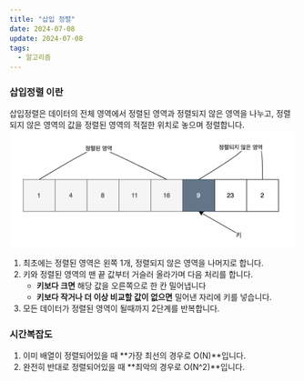```yaml
---
title: "삽입 정렬"
date: 2024-07-08
update: 2024-07-08
tags:
  - 알고리즘
---
```


### 삽입정렬 이란

삽입정렬은 데이터의 전체 영역에서 정렬된 영역과 정렬되지 않은 영역을 나누고, 정렬되지 않은 영역의 값을 정렬된 영역의 적절한 위치로 놓으며 정렬합니다.
![](img.png)


1. 최초에는 정렬된 영역은 왼쪽 1개, 정렬되지 않은 영역을 나머지로 합니다.
2. 키와 정렬된 영역의 맨 끝 값부터 거슬러 올라가며 다음 처리를 합니다.
   - **키보다 크면** 해당 값을 오른쪽으로 한 칸 밀어냅니다
   - **키보다 작거나 더 이상 비교할 값이 없으면** 밀어낸 자리에 키를 넣습니다.
3. 모든 데이터가 정렬된 영역이 될때까지 2단계를 반복합니다. 

### 시간복잡도

1. 이미 배열이 정렬되어있을 때 **가장 최선의 경우로 O(N)**입니다. 
2. 완전히 반대로 정렬되어있을 때 **최악의 경우로 O(N^2)**입니다.